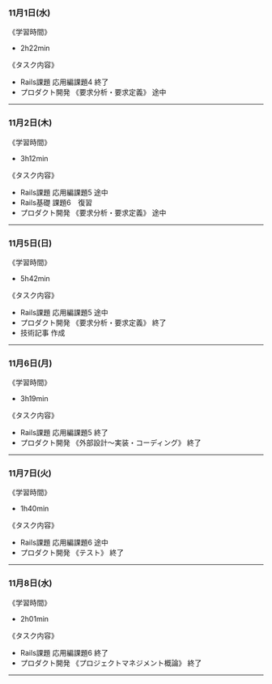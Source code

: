 ### 11月1日(水)
《学習時間》  
- 2h22min

 《タスク内容》
- Rails課題 応用編課題4 終了
- プロダクト開発 《要求分析・要求定義》 途中
___
### 11月2日(木)
《学習時間》  
- 3h12min

 《タスク内容》
- Rails課題 応用編課題5 途中
- Rails基礎 課題6　復習
- プロダクト開発 《要求分析・要求定義》 途中
___
### 11月5日(日)
《学習時間》  
- 5h42min

 《タスク内容》
- Rails課題 応用編課題5 途中
- プロダクト開発 《要求分析・要求定義》 終了
- 技術記事 作成
___
### 11月6日(月)
《学習時間》  
- 3h19min

 《タスク内容》
- Rails課題 応用編課題5 終了
- プロダクト開発 《外部設計〜実装・コーディング》 終了
___
### 11月7日(火)
《学習時間》  
- 1h40min

 《タスク内容》
- Rails課題 応用編課題6 途中
- プロダクト開発 《テスト》 終了
___
### 11月8日(水)
《学習時間》  
- 2h01min

 《タスク内容》
- Rails課題 応用編課題6 終了
- プロダクト開発 《プロジェクトマネジメント概論》 終了
___
